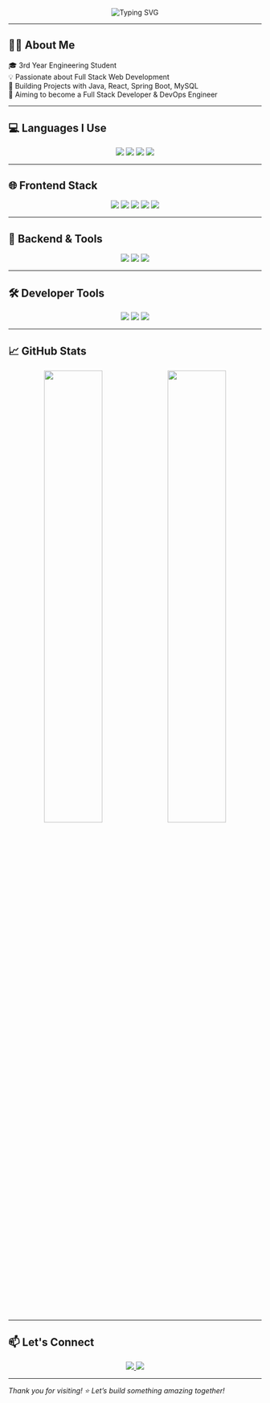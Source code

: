 <!-- Typing Intro Banner (Professional with College & Degree) -->
<p align="center">
  <img src="https://readme-typing-svg.demolab.com?font=Segoe+UI&weight=600&size=24&pause=1000&color=0A66C2&center=true&vCenter=true&width=750&lines=Hi+I'm+Haripriya+Nagarajan!;B.Tech+IT+Student+at+SKCT;Full+Stack+Developer+%7C+Java+%7C+SpringBoot+%7C+React;C%2B%2B+%7C+SQL+%7C+Swagger+%7C+Tailwind+CSS" alt="Typing SVG" />
</p>

---

## 👩‍💻 About Me

🎓 3rd Year Engineering Student  
💡 Passionate about Full Stack Web Development  
🔨 Building Projects with Java, React, Spring Boot, MySQL  
🎯 Aiming to become a Full Stack Developer & DevOps Engineer

---

## 💻 Languages I Use

<p align="center">
  <img src="https://img.shields.io/badge/Java-007396?style=for-the-badge&logo=java&logoColor=white" />
  <img src="https://img.shields.io/badge/C++-00599C?style=for-the-badge&logo=c%2B%2B&logoColor=white" />
  <img src="https://img.shields.io/badge/JavaScript-F7DF1E?style=for-the-badge&logo=javascript&logoColor=black" />
  <img src="https://img.shields.io/badge/SQL-4479A1?style=for-the-badge&logo=postgresql&logoColor=white" />
</p>

---

## 🌐 Frontend Stack

<p align="center">
  <img src="https://img.shields.io/badge/HTML5-E34F26?style=for-the-badge&logo=html5&logoColor=white" />
  <img src="https://img.shields.io/badge/CSS3-1572B6?style=for-the-badge&logo=css3&logoColor=white" />
  <img src="https://img.shields.io/badge/React-20232A?style=for-the-badge&logo=react&logoColor=61DAFB" />
  <img src="https://img.shields.io/badge/Tailwind_CSS-38B2AC?style=for-the-badge&logo=tailwind-css&logoColor=white" />
  <img src="https://img.shields.io/badge/Bootstrap-7952B3?style=for-the-badge&logo=bootstrap&logoColor=white" />
</p>

---

## 🧩 Backend & Tools

<p align="center">
  <img src="https://img.shields.io/badge/Spring_Boot-6DB33F?style=for-the-badge&logo=spring-boot&logoColor=white" />
  <img src="https://img.shields.io/badge/MySQL-005C84?style=for-the-badge&logo=mysql&logoColor=white" />
  <img src="https://img.shields.io/badge/Swagger-85EA2D?style=for-the-badge&logo=swagger&logoColor=black" />
</p>

---

## 🛠 Developer Tools

<p align="center">
  <img src="https://img.shields.io/badge/VS%20Code-007ACC?style=for-the-badge&logo=visual-studio-code&logoColor=white" />
  <img src="https://img.shields.io/badge/Git-F05032?style=for-the-badge&logo=git&logoColor=white" />
  <img src="https://img.shields.io/badge/GitHub-181717?style=for-the-badge&logo=github&logoColor=white" />
</p>

---

## 📈 GitHub Stats

<p align="center">
  <img src="https://github-readme-stats.vercel.app/api?username=haripriya-nagarajan-21&show_icons=true&theme=tokyonight&border_radius=10" width="48%" />
  <img src="https://github-readme-stats.vercel.app/api/top-langs/?username=haripriya-nagarajan-21&layout=compact&theme=tokyonight&border_radius=10" width="48%" />
</p>

---

## 📫 Let's Connect

<p align="center">
  <a href="mailto:haripriya0521@gmail.com">
    <img src="https://img.shields.io/badge/Gmail-D14836?style=for-the-badge&logo=gmail&logoColor=white" />
  </a>
  <a href="https://www.linkedin.com/in/haripriya-nagarajan-1b5403290/" target="_blank">
    <img src="https://img.shields.io/badge/LinkedIn-0077B5?style=for-the-badge&logo=linkedin&logoColor=white" />
  </a>
</p>

---

_Thank you for visiting! ⭐ Let’s build something amazing together!_
